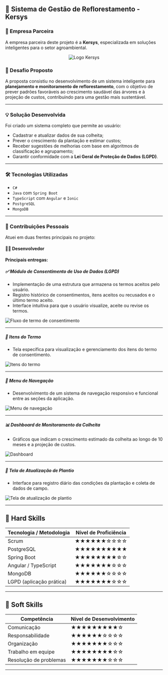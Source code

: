 
## 🌱 Sistema de Gestão de Reflorestamento - **Kersys**

### 🏢 Empresa Parceira

A empresa parceira deste projeto é a **Kersys**, especializada em soluções inteligentes para o setor agroambiental.

<p align="center">
  <img src="https://github.com/user-attachments/assets/018f0daa-2d64-4da0-a47a-5f783e44a482" alt="Logo Kersys">
</p>

### 🧩 Desafio Proposto

A proposta consistiu no desenvolvimento de um sistema inteligente para **planejamento e monitoramento de reflorestamento**, com o objetivo de prever padrões favoráveis ao crescimento saudável das árvores e à projeção de custos, contribuindo para uma gestão mais sustentável.

---

### 💡 Solução Desenvolvida

Foi criado um sistema completo que permite ao usuário:

* Cadastrar e atualizar dados de sua colheita;
* Prever o crescimento da plantação e estimar custos;
* Receber sugestões de melhorias com base em algoritmos de classificação e agrupamento;
* Garantir conformidade com a **Lei Geral de Proteção de Dados (LGPD)**.

---

### 🛠 Tecnologias Utilizadas

* `C#`
* `Java` com `Spring Boot`
* `TypeScript` com `Angular` e `Ionic`
* `PostgreSQL`
* `MongoDB`

---

### 👤 Contribuições Pessoais

Atuei em duas frentes principais no projeto:

#### 👨‍💻 Desenvolvedor

**Principais entregas:**

##### ✅ Módulo de Consentimento de Uso de Dados (LGPD)

* Implementação de uma estrutura que armazena os termos aceitos pelo usuário.
* Registro histórico de consentimentos, itens aceitos ou recusados e o último termo aceito.
* Interface intuitiva para que o usuário visualize, aceite ou revise os termos.

<img src="https://github.com/user-attachments/assets/5a343846-90ac-41fc-ae0f-9b8a8250c26b" alt="Fluxo de termo de consentimento">

---

##### 📜 Itens do Termo

* Tela específica para visualização e gerenciamento dos itens do termo de consentimento.

<img src="https://github.com/user-attachments/assets/7b19ef2a-89c4-442d-82cb-013b3e4e96e7" alt="Itens do termo">

---

##### 🧭 Menu de Navegação

* Desenvolvimento de um sistema de navegação responsivo e funcional entre as seções da aplicação.

<img src="https://github.com/user-attachments/assets/5ec0ab6b-6f83-4ca3-9198-4b3963cfa6a3" alt="Menu de navegação">

---

##### 📊 Dashboard de Monitoramento da Colheita

* Gráficos que indicam o crescimento estimado da colheita ao longo de 10 meses e a projeção de custos.

<img src="https://github.com/user-attachments/assets/27ea331c-a131-4f6a-b798-33341dab0a62" alt="Dashboard">

---

##### 🌾 Tela de Atualização de Plantio

* Interface para registro diário das condições da plantação e coleta de dados de campo.

<img src="https://github.com/user-attachments/assets/262ff2e5-63a5-4984-81f8-5a4ad235a910" alt="Tela de atualização de plantio">

---

## 🧠 Hard Skills

| Tecnologia / Metodologia | Nível de Proficiência |
| ------------------------ | --------------------- |
| Scrum                    | ★★★★★★☆☆☆☆            |
| PostgreSQL               | ★★★★★★★★★★            |
| Spring Boot              | ★★★★★★★★☆☆            |
| Angular / TypeScript     | ★★★★★★★☆☆☆            |
| MongoDB                  | ★★★★★★☆☆☆☆            |
| LGPD (aplicação prática) | ★★★★★★★☆☆☆            |

---

## 🤝 Soft Skills

| Competência            | Nível de Desenvolvimento |
| ---------------------- | ------------------------ |
| Comunicação            | ★★★★★★★★★☆               |
| Responsabilidade       | ★★★★★★☆☆☆☆               |
| Organização            | ★★★★★★★☆☆☆               |
| Trabalho em equipe     | ★★★★★★★★☆☆               |
| Resolução de problemas | ★★★★★★★☆☆☆               |

---

